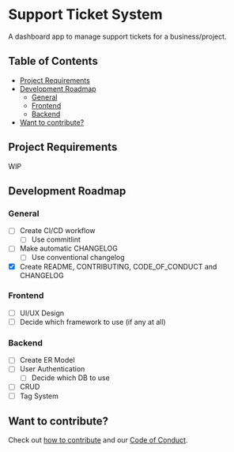 # Support Ticket System <!-- omit in toc -->

A dashboard app to manage support tickets for a business/project.

## Table of Contents <!-- omit in toc -->

- [Project Requirements](#project-requirements)
- [Development Roadmap](#development-roadmap)
  - [General](#general)
  - [Frontend](#frontend)
  - [Backend](#backend)
- [Want to contribute?](#want-to-contribute)

## Project Requirements

WIP

## Development Roadmap

### General

- [ ] Create CI/CD workflow
  - [ ] Use commitlint
- [ ] Make automatic CHANGELOG
  - [ ] Use conventional changelog
- [x] Create README, CONTRIBUTING, CODE_OF_CONDUCT and CHANGELOG

### Frontend

- [ ] UI/UX Design
- [ ] Decide which framework to use (if any at all)

### Backend

- [ ] Create ER Model
- [ ] User Authentication
  - [ ] Decide which DB to use
- [ ] CRUD
- [ ] Tag System

## Want to contribute?

Check out [how to contribute](CONTRIBUTING.md) and our [Code of Conduct](CODE_OF_CONDUCT.md).
